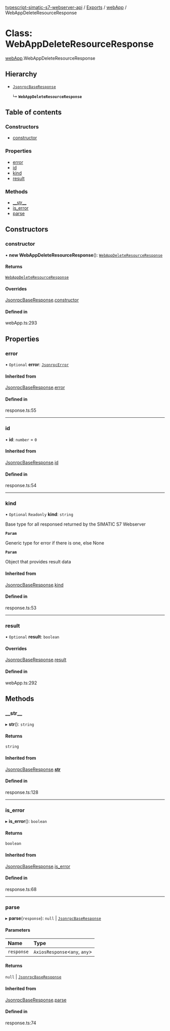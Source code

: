 [typescript-simatic-s7-webserver-api](../README.md) / [Exports](../modules.md) / [webApp](../modules/webApp.md) / WebAppDeleteResourceResponse

# Class: WebAppDeleteResourceResponse

[webApp](../modules/webApp.md).WebAppDeleteResourceResponse

## Hierarchy

- [`JsonrpcBaseResponse`](response.JsonrpcBaseResponse.md)

  ↳ **`WebAppDeleteResourceResponse`**

## Table of contents

### Constructors

- [constructor](webApp.WebAppDeleteResourceResponse.md#constructor)

### Properties

- [error](webApp.WebAppDeleteResourceResponse.md#error)
- [id](webApp.WebAppDeleteResourceResponse.md#id)
- [kind](webApp.WebAppDeleteResourceResponse.md#kind)
- [result](webApp.WebAppDeleteResourceResponse.md#result)

### Methods

- [\_\_str\_\_](webApp.WebAppDeleteResourceResponse.md#__str__)
- [is\_error](webApp.WebAppDeleteResourceResponse.md#is_error)
- [parse](webApp.WebAppDeleteResourceResponse.md#parse)

## Constructors

### constructor

• **new WebAppDeleteResourceResponse**(): [`WebAppDeleteResourceResponse`](webApp.WebAppDeleteResourceResponse.md)

#### Returns

[`WebAppDeleteResourceResponse`](webApp.WebAppDeleteResourceResponse.md)

#### Overrides

[JsonrpcBaseResponse](response.JsonrpcBaseResponse.md).[constructor](response.JsonrpcBaseResponse.md#constructor)

#### Defined in

webApp.ts:293

## Properties

### error

• `Optional` **error**: [`JsonrpcError`](response.JsonrpcError.md)

#### Inherited from

[JsonrpcBaseResponse](response.JsonrpcBaseResponse.md).[error](response.JsonrpcBaseResponse.md#error)

#### Defined in

response.ts:55

___

### id

• **id**: `number` = `0`

#### Inherited from

[JsonrpcBaseResponse](response.JsonrpcBaseResponse.md).[id](response.JsonrpcBaseResponse.md#id)

#### Defined in

response.ts:54

___

### kind

• `Optional` `Readonly` **kind**: `string`

Base type for all responsed returned by the SIMATIC S7 Webserver

**`Param`**

Generic type for error if there is one, else None

**`Param`**

Object that provides result data

#### Inherited from

[JsonrpcBaseResponse](response.JsonrpcBaseResponse.md).[kind](response.JsonrpcBaseResponse.md#kind)

#### Defined in

response.ts:53

___

### result

• `Optional` **result**: `boolean`

#### Overrides

[JsonrpcBaseResponse](response.JsonrpcBaseResponse.md).[result](response.JsonrpcBaseResponse.md#result)

#### Defined in

webApp.ts:292

## Methods

### \_\_str\_\_

▸ **__str__**(): `string`

#### Returns

`string`

#### Inherited from

[JsonrpcBaseResponse](response.JsonrpcBaseResponse.md).[__str__](response.JsonrpcBaseResponse.md#__str__)

#### Defined in

response.ts:128

___

### is\_error

▸ **is_error**(): `boolean`

#### Returns

`boolean`

#### Inherited from

[JsonrpcBaseResponse](response.JsonrpcBaseResponse.md).[is_error](response.JsonrpcBaseResponse.md#is_error)

#### Defined in

response.ts:68

___

### parse

▸ **parse**(`response`): ``null`` \| [`JsonrpcBaseResponse`](response.JsonrpcBaseResponse.md)

#### Parameters

| Name | Type |
| :------ | :------ |
| `response` | `AxiosResponse`\<`any`, `any`\> |

#### Returns

``null`` \| [`JsonrpcBaseResponse`](response.JsonrpcBaseResponse.md)

#### Inherited from

[JsonrpcBaseResponse](response.JsonrpcBaseResponse.md).[parse](response.JsonrpcBaseResponse.md#parse)

#### Defined in

response.ts:74
